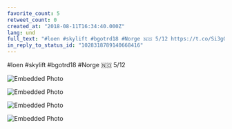 ```yaml
---
favorite_count: 5
retweet_count: 0
created_at: "2018-08-11T16:34:40.000Z"
lang: und
full_text: "#loen #skylift #bgotrd18 #Norge 🇳🇴 5/12 https://t.co/Si3gGzS0Ff"
in_reply_to_status_id: "1028318789140668416"
---
```


#loen #skylift #bgotrd18 #Norge 🇳🇴 5/12

<div class="gallery gallery-4">

![Embedded Photo](https://twitter-media-coderbyheart.s3.eu-north-1.amazonaws.com/1028318796111650821-DkVN-4uX4AEpLO5.jpg)

![Embedded Photo](https://twitter-media-coderbyheart.s3.eu-north-1.amazonaws.com/1028318796111650821-DkVOAXuW0AIulNN.jpg)

![Embedded Photo](https://twitter-media-coderbyheart.s3.eu-north-1.amazonaws.com/1028318796111650821-DkVOB1bXoAAOlOe.jpg)

![Embedded Photo](https://twitter-media-coderbyheart.s3.eu-north-1.amazonaws.com/1028318796111650821-DkVOJZqXcAELAyE.jpg)

</div>
